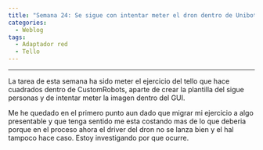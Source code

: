 ```yaml
---
title: "Semana 24: Se sigue con intentar meter el dron dentro de Unibotics"
categories:
  - Weblog
tags:
  - Adaptador red
  - Tello
---
```

 
---

La tarea de esta semana ha sido meter el ejercicio del tello que hace cuadrados dentro de CustomRobots, aparte de crear la plantilla del sigue personas y de intentar meter la imagen dentro del GUI.

Me he quedado en el primero punto aun dado que migrar mi ejercicio a algo presentable y que tenga sentido me esta costando mas de lo que deberia porque en el proceso ahora el driver del dron no se lanza bien y el hal tampoco hace caso. Estoy investigando por que ocurre.